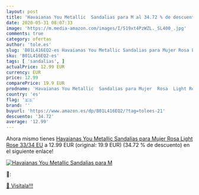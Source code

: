 ```yaml
---
layout: post
title: 'Havaianas You Metallic  Sandalias para M al 34.72 % de descuento'
date: 2020-05-31 08:07:33
image: 'https://m.media-amazon.com/images/I/519xt4PzWZL._SL400_.jpg'
comments: true
category: ofertas
author: 'tole.es'
slug: 'B01L416EQ2-es Havaianas You Metallic Sandalias para Mujer Rosa Light...'
sku: 'B01L416EQ2-es'
tags: [ 'sandalias', ]
actualPrice: 12.99 EUR
currency: EUR
price: 12.99
comparePrice: 19.9 EUR
prodname: 'Havaianas You Metallic  Sandalias para Mujer  Rosa  Light Rose   33/34 EU'
country: 'es'
flag: '🇪🇸'
brand: ''
buyurl: 'https://www.amazon.es/dp/B01L416EQ2/?tag=tolees-21'
descuento: '34.72'
average: '12.99'
---
```


Ahora mismo tienes [Havaianas You Metallic  Sandalias para Mujer  Rosa  Light Rose   33/34 EU](https://www.amazon.es/dp/B01L416EQ2/?tag=tolees-21) a 12.99 EUR (original: 19.9 EUR) (34.72 %  de descuento) en el siguiente enlace!

[![Havaianas You Metallic  Sandalias para M](https://m.media-amazon.com/images/I/519xt4PzWZL._SL400_.jpg)](https://www.amazon.es/dp/B01L416EQ2/?tag=tolees-21)

🔎:


[🛒 Visítala!!!](https://www.amazon.es/dp/B01L416EQ2/?tag=tolees-21)
